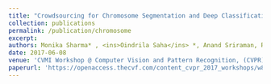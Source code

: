 ```yaml
---
title: "Crowdsourcing for Chromosome Segmentation and Deep Classification"
collection: publications
permalink: /publication/chromosome
excerpt: 
authors: Monika Sharma* , <ins>Oindrila Saha</ins> *, Anand Sriraman, Ramya Hebbalaguppe, Lovekesh Vig and Shirish Karande
date: 2017-06-08
venue: 'CVMI Workshop @ Computer Vision and Pattern Recognition, (CVPR)'
paperurl: 'https://openaccess.thecvf.com/content_cvpr_2017_workshops/w8/papers/Sharma_Crowdsourcing_for_Chromosome_CVPR_2017_paper.pdf'
---
```

